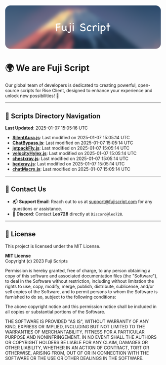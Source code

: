 ![Banner](.github/b.webp)

# 🌍 **We are Fuji Script**

Our global team of developers is dedicated to creating powerful, open-source scripts for Rise Client, designed to enhance your experience and unlock new possibilities! 🌟

---
<!-- SCRIPTS_NAVIGATION_START -->
## 📂 **Scripts Directory Navigation**

**Last Updated**: 2025-01-07 15:05:16 UTC

- **[SilentAura.js](scripts/SilentAura.js)**: Last modified on 2025-01-07 15:05:14 UTC
- **[ChatBypass.js](scripts/ChatBypass.js)**: Last modified on 2025-01-07 15:05:14 UTC
- **[jetpackFly.js](scripts/jetpackFly.js)**: Last modified on 2025-01-07 15:05:14 UTC
- **[velocityHylex.js](scripts/velocityHylex.js)**: Last modified on 2025-01-07 15:05:14 UTC
- **[chestxray.js](scripts/chestxray.js)**: Last modified on 2025-01-07 15:05:14 UTC
- **[bedxray.js](scripts/bedxray.js)**: Last modified on 2025-01-07 15:05:14 UTC
- **[chatMacro.js](scripts/chatMacro.js)**: Last modified on 2025-01-07 15:05:14 UTC

<!-- SCRIPTS_NAVIGATION_END -->

---

## 💬 **Contact Us**  
- 📬 **Support Email**: Reach out to us at [support@fujiscript.com](mailto:support@fujiscript.com) for any questions or assistance.  
- 💬 **Discord**: Contact **Leo728** directly at `Discord@leo728`.

---

## 📜 **License**

This project is licensed under the MIT License.  

**MIT License**  
Copyright (c) 2023 Fuji Scripts  

Permission is hereby granted, free of charge, to any person obtaining a copy of this software and associated documentation files (the "Software"), to deal in the Software without restriction, including without limitation the rights to use, copy, modify, merge, publish, distribute, sublicense, and/or sell copies of the Software, and to permit persons to whom the Software is furnished to do so, subject to the following conditions:  

The above copyright notice and this permission notice shall be included in all copies or substantial portions of the Software.  

THE SOFTWARE IS PROVIDED "AS IS", WITHOUT WARRANTY OF ANY KIND, EXPRESS OR IMPLIED, INCLUDING BUT NOT LIMITED TO THE WARRANTIES OF MERCHANTABILITY, FITNESS FOR A PARTICULAR PURPOSE AND NONINFRINGEMENT. IN NO EVENT SHALL THE AUTHORS OR COPYRIGHT HOLDERS BE LIABLE FOR ANY CLAIM, DAMAGES OR OTHER LIABILITY, WHETHER IN AN ACTION OF CONTRACT, TORT OR OTHERWISE, ARISING FROM, OUT OF OR IN CONNECTION WITH THE SOFTWARE OR THE USE OR OTHER DEALINGS IN THE SOFTWARE.  
